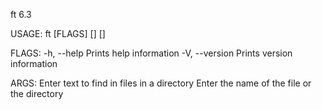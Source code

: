ft 6.3

USAGE:
    ft [FLAGS] [<text>] [<path>]

FLAGS:
    -h, --help          Prints help information
    -V, --version       Prints version information

ARGS:
    <text>              Enter text to find in files in a directory
    <path>              Enter the name of the file or the directory
